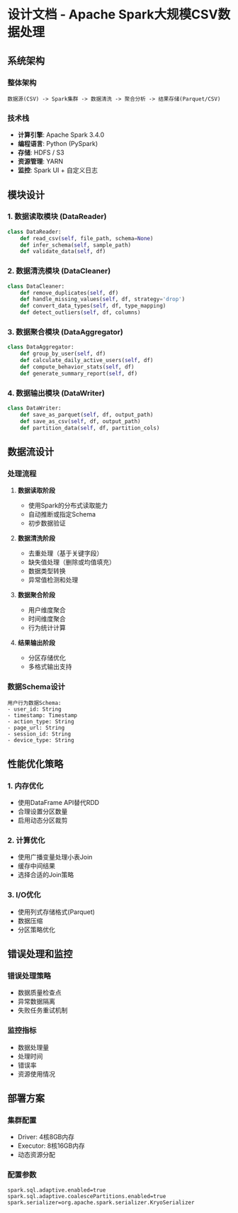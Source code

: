 # 设计文档 - Apache Spark大规模CSV数据处理

## 系统架构

### 整体架构
```
数据源(CSV) -> Spark集群 -> 数据清洗 -> 聚合分析 -> 结果存储(Parquet/CSV)
```

### 技术栈
- **计算引擎**: Apache Spark 3.4.0
- **编程语言**: Python (PySpark)
- **存储**: HDFS / S3
- **资源管理**: YARN
- **监控**: Spark UI + 自定义日志

## 模块设计

### 1. 数据读取模块 (DataReader)
```python
class DataReader:
    def read_csv(self, file_path, schema=None)
    def infer_schema(self, sample_path)
    def validate_data(self, df)
```

### 2. 数据清洗模块 (DataCleaner)
```python
class DataCleaner:
    def remove_duplicates(self, df)
    def handle_missing_values(self, df, strategy='drop')
    def convert_data_types(self, df, type_mapping)
    def detect_outliers(self, df, columns)
```

### 3. 数据聚合模块 (DataAggregator)
```python
class DataAggregator:
    def group_by_user(self, df)
    def calculate_daily_active_users(self, df)
    def compute_behavior_stats(self, df)
    def generate_summary_report(self, df)
```

### 4. 数据输出模块 (DataWriter)
```python
class DataWriter:
    def save_as_parquet(self, df, output_path)
    def save_as_csv(self, df, output_path)
    def partition_data(self, df, partition_cols)
```

## 数据流设计

### 处理流程
1. **数据读取阶段**
   - 使用Spark的分布式读取能力
   - 自动推断或指定Schema
   - 初步数据验证

2. **数据清洗阶段**
   - 去重处理（基于关键字段）
   - 缺失值处理（删除或均值填充）
   - 数据类型转换
   - 异常值检测和处理

3. **数据聚合阶段**
   - 用户维度聚合
   - 时间维度聚合
   - 行为统计计算

4. **结果输出阶段**
   - 分区存储优化
   - 多格式输出支持

### 数据Schema设计
```
用户行为数据Schema:
- user_id: String
- timestamp: Timestamp
- action_type: String
- page_url: String
- session_id: String
- device_type: String
```

## 性能优化策略

### 1. 内存优化
- 使用DataFrame API替代RDD
- 合理设置分区数量
- 启用动态分区裁剪

### 2. 计算优化
- 使用广播变量处理小表Join
- 缓存中间结果
- 选择合适的Join策略

### 3. I/O优化
- 使用列式存储格式(Parquet)
- 数据压缩
- 分区策略优化

## 错误处理和监控

### 错误处理策略
- 数据质量检查点
- 异常数据隔离
- 失败任务重试机制

### 监控指标
- 数据处理量
- 处理时间
- 错误率
- 资源使用情况

## 部署方案

### 集群配置
- Driver: 4核8GB内存
- Executor: 8核16GB内存
- 动态资源分配

### 配置参数
```
spark.sql.adaptive.enabled=true
spark.sql.adaptive.coalescePartitions.enabled=true
spark.serializer=org.apache.spark.serializer.KryoSerializer
```
